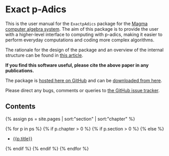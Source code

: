 ---
---

# Exact p-Adics

This is the user manual for the `ExactpAdics` package for the [Magma computer algebra system](http://magma.maths.usyd.edu.au/magma). The aim of this package is to provide the user with a higher-level interface to computing with p-adics, making it easier to perform everyday computations and coding more complex algorithms.

The rationale for the design of the package and an overview of the internal structure can be found in [this article](not-a-real-link-yet).

**If you find this software useful, please cite the above paper in any publications.**

The package is [hosted here on GitHub](https://github.com/cjdoris/ExactpAdics) and can be [downloaded from here](https://github.com/cjdoris/ExactpAdics/releases).

Please direct any bugs, comments or queries to [the GitHub issue tracker](https://github.com/cjdoris/ExactpAdics/issues).

## Contents

{% assign ps = site.pages | sort:"section" | sort:"chapter" %}

{% for p in ps %}
{% if p.chapter > 0 %}
{% if p.section > 0 %}
{% else %}

* [{{p.title}}]({{site.baseurl}}{{p.url}})

{% endif %}
{% endif %}
{% endfor %}